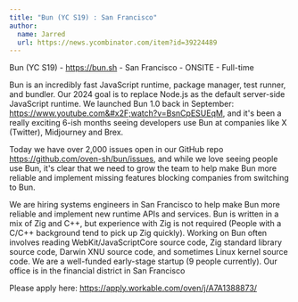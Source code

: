 ```yaml
---
title: "Bun (YC S19) : San Francisco"
author:
  name: Jarred
  url: https://news.ycombinator.com/item?id=39224489
---
```

Bun (YC S19) - <a href="https:&#x2F;&#x2F;bun.sh" rel="nofollow">https:&#x2F;&#x2F;bun.sh</a> - San Francisco - ONSITE - Full-time

Bun is an incredibly fast JavaScript runtime, package manager, test runner, and bundler. Our 2024 goal is to replace Node.js as the default server-side JavaScript runtime. We launched Bun 1.0 back in September: <a href="https:&#x2F;&#x2F;www.youtube.com&#x2F;watch?v=BsnCpESUEqM" rel="nofollow">https:&#x2F;&#x2F;www.youtube.com&#x2F;watch?v=BsnCpESUEqM</a>, and it&#x27;s been a really exciting 6-ish months seeing developers use Bun at companies like X (Twitter), Midjourney and Brex.

Today we have over 2,000 issues open in our GitHub repo <a href="https:&#x2F;&#x2F;github.com&#x2F;oven-sh&#x2F;bun&#x2F;issues">https:&#x2F;&#x2F;github.com&#x2F;oven-sh&#x2F;bun&#x2F;issues</a>, and while we love seeing people use Bun, it&#x27;s clear that we need to grow the team to help make Bun more reliable and implement missing features blocking companies from switching to Bun.

We are hiring systems engineers in San Francisco to help make Bun more reliable and implement new runtime APIs and services. Bun is written in a mix of Zig and C++, but experience with Zig is not required (People with a C&#x2F;C++ background tend to pick up Zig quickly). Working on Bun often involves reading WebKit&#x2F;JavaScriptCore source code, Zig standard library source code, Darwin XNU source code, and sometimes Linux kernel source code. We are a well-funded early-stage startup (9 people currently). Our office is in the financial district in San Francisco

Please apply here: <a href="https:&#x2F;&#x2F;apply.workable.com&#x2F;oven&#x2F;j&#x2F;A7A1388873&#x2F;" rel="nofollow">https:&#x2F;&#x2F;apply.workable.com&#x2F;oven&#x2F;j&#x2F;A7A1388873&#x2F;</a>
